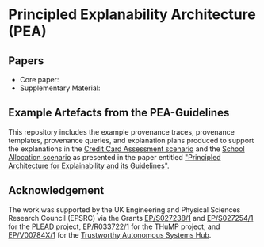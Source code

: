 # Principled Explanability Architecture (PEA)
## Papers

- Core paper: 
- Supplementary Material: 


## Example Artefacts from the PEA-Guidelines

This repository includes the example provenance traces, provenance templates, provenance queries, and explanation plans produced to support the explanations in the [Credit Card Assessment scenario](https://explain.openprovenance.org/creditscoring/) and the [School Allocation scenario](https://explain.openprovenance.org/school-admission/) as presented in the paper entitled ["Principled Architecture for Explainability and its Guidelines"](https://link.to.be.added/).


## Acknowledgement

The work was supported by the UK Engineering and Physical Sciences Research Council (EPSRC) via the Grants [EP/S027238/1](https://gow.epsrc.ukri.org/NGBOViewGrant.aspx?GrantRef=EP/S027238/1) and [EP/S027254/1](https://gow.epsrc.ukri.org/NGBOViewGrant.aspx?GrantRef=EP/S027254/1) for the [PLEAD project](https://plead-project.org), [EP/R033722/1](https://gtr.ukri.org/projects?ref=EP%2FR033722%2F1) for the THuMP project, and [EP/V00784X/1](https://gtr.ukri.org/projects?ref=EP%2FV00784X%2F1) for the [Trustworthy Autonomous Systems Hub](https://www.tas.ac.uk/).
